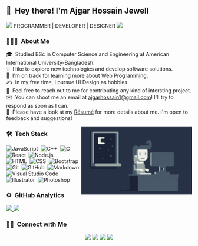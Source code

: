 ## 👋 &nbsp;Hey there! I'm Ajgar Hossain Jewell
<img src="https://github.com/TheDudeThatCode/TheDudeThatCode/blob/master/Assets/Earth.gif" width="24px"> PROGRAMMER | DEVELOPER | DESIGNER <img src="https://github.com/TheDudeThatCode/TheDudeThatCode/blob/master/Assets/Earth.gif" width="24px">

### 👨🏻‍💻 &nbsp;About Me

🎓 &nbsp;Studied BSc in Computer Science and Engineering at American International University-Bangladesh.\
💡 &nbsp;I like to explore new technologies and develop software solutions.\
🌱 &nbsp;I'm on track for learning more about Web Programming.\
✍️ &nbsp;In my free time, I pursue UI Design as hobbies.\
💬 &nbsp;Feel free to reach out to me for contributing any kind of intersting project.\
✉️ &nbsp;You can shoot me an email at ajgarhossain1@gmail.com! I'll try to respond as soon as I can.\
📄 &nbsp;Please have a look at my [Résumé](https://drive.google.com/file/d/1DxDC5Kj48-U2NdeHY_SIe_dmuiDP_NlZ/view) for more details about me. I'm open to feedback and suggestions!

<img alt="Night Coding" src="https://raw.githubusercontent.com/AVS1508/AVS1508/master/assets/Night-Coding.gif" align="right"/>

### 🛠 &nbsp;Tech Stack

![JavaScript](https://img.shields.io/badge/-JavaScript-333333?style=flat&logo=javascript)&nbsp;
![C++](https://img.shields.io/badge/-C++-333333?style=flat&logo=C%2B%2B&logoColor=00599C)&nbsp;
![C](https://img.shields.io/badge/-C-333333?style=flat&logo=C&logoColor=A8B9CC)&nbsp;\
![React](https://img.shields.io/badge/-React-333333?style=flat&logo=react)&nbsp;
![Node.js](https://img.shields.io/badge/-Node.js-333333?style=flat&logo=node.js)&nbsp;\
![HTML](https://img.shields.io/badge/-HTML-333333?style=flat&logo=HTML5)&nbsp;
![CSS](https://img.shields.io/badge/-CSS-333333?style=flat&logo=CSS3&logoColor=1572B6)&nbsp;
![Bootstrap](https://img.shields.io/badge/-Bootstrap-333333?style=flat&logo=bootstrap&logoColor=563D7C)\
![Git](https://img.shields.io/badge/-Git-333333?style=flat&logo=git)&nbsp;
![GitHub](https://img.shields.io/badge/-GitHub-333333?style=flat&logo=github)&nbsp;
![Markdown](https://img.shields.io/badge/-Markdown-333333?style=flat&logo=markdown)\
![Visual Studio Code](https://img.shields.io/badge/-Visual%20Studio%20Code-333333?style=flat&logo=visual-studio-code&logoColor=007ACC)&nbsp;\
![Illustrator](https://img.shields.io/badge/-Illustrator-333333?style=flat&logo=adobe-illustrator)&nbsp;
![Photoshop](https://img.shields.io/badge/-Photoshop-333333?style=flat&logo=adobe-photoshop)&nbsp;

### ⚙️ &nbsp;GitHub Analytics

<p align="left">
<a href="https://github.com/mdajgarhossain">
  <img height="180em" src="https://github-readme-stats-eight-theta.vercel.app/api?username=mdajgarhossain&show_icons=true&theme=vue-dark&include_all_commits=true&count_private=true" />
  <img height="180em" src="https://github-readme-stats-eight-theta.vercel.app/api/top-langs/?username=mdajgarhossain&layout=compact&exclude_lang=java+r&theme=vue-dark" />
</a>
</p>

### 🤝🏻 &nbsp;Connect with Me

<p align="center">
<a href="https://mdajgarhossain.github.io/myPortfolio"><img src="https://img.shields.io/badge/-mdajgarhossain.github.io-3423A6?style=flat-square&logo=Google-Chrome&logoColor=white"/></a>
<a href="https://linkedin.com/in/mdajgarhossain"><img src="https://img.shields.io/badge/-Ajgar%20Hossain%20Jewel-0077B5?style=flat-square&logo=Linkedin&logoColor=white"/></a>
<a href="mailto:ajgarhossain1@gmail.com"><img src="https://img.shields.io/badge/-ajgarhossain1@gmail.com-D14836?style=flat-square&logo=Gmail&logoColor=white"/></a>
<a href="https://facebook.com/ajgar.jewel"><img src="https://img.shields.io/badge/-@ajgar.jewel-1877F2?style=flat-square&logo=Facebook&logoColor=white"/></a>
</p>
